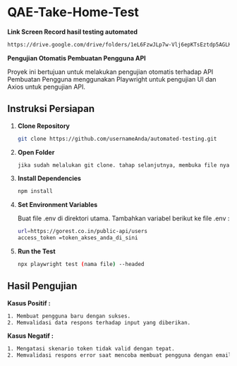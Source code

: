 # QAE-Take-Home-Test

**Link Screen Record hasil testing automated**
```bash
https://drive.google.com/drive/folders/1eL6FzwJLp7w-Vlj6epKTsEztdp5AGLKh?usp=sharing
```

**Pengujian Otomatis Pembuatan Pengguna API**

Proyek ini bertujuan untuk melakukan pengujian otomatis terhadap API Pembuatan Pengguna menggunakan Playwright untuk pengujian UI dan Axios untuk pengujian API.

## Instruksi Persiapan

1.  **Clone Repository**

    ```bash
    git clone https://github.com/usernameAnda/automated-testing.git
    ```

2.  **Open Folder**

    ```bash
    jika sudah melalukan git clone. tahap selanjutnya, membuka file nya dengan klik kanan lalu buka Terminal dan ketik "code ."
    ```

3.  **Install Dependencies**

    ```bash
    npm install
    ```

4.  **Set Environment Variables**

    Buat file .env di direktori utama. Tambahkan variabel berikut ke file .env :

    ```bash
    url=https://gorest.co.in/public-api/users
    access_token =token_akses_anda_di_sini
    ```

3.  **Run the Test**

    ```bash
    npx playwright test (nama file) --headed
    ```

## Hasil Pengujian

**Kasus Positif :**

```bash
1. Membuat pengguna baru dengan sukses.
2. Memvalidasi data respons terhadap input yang diberikan.
```

**Kasus Negatif :**

```bash
1. Mengatasi skenario token tidak valid dengan tepat.
2. Memvalidasi respons error saat mencoba membuat pengguna dengan email yang sudah ada.
```